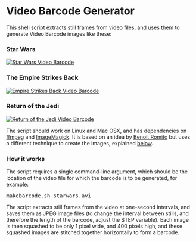 # Video Barcode Generator

This shell script extracts still frames from video files, and uses them to generate Video Barcode images like these:

### Star Wars

[![Star Wars Video Barcode](http://codebox.org.uk/assets/images/video-barcodes-script/starwars_small.jpg)](/assets/images/video-barcodes-script/star-wars-video-barcode.jpg "Star Wars Video Barcode")

### The Empire Strikes Back

[![Empire Strikes Back Video Barcode](http://codebox.org.uk/assets/images/video-barcodes-script/empire_small.jpg)](/assets/images/video-barcodes-script/empire-strikes-back-video-barcode.jpg "Empire Strikes Back Video Barcode")

### Return of the Jedi

[![Return of the Jedi Video Barcode](http://codebox.org.uk/assets/images/video-barcodes-script/jedi_small.jpg)](/assets/images/video-barcodes-script/return-of-the-jedi-video-barcode.jpg "Return of the Jedi Video Barcode")</section>

The script should work on Linux and Mac OSX, and has dependencies on [ffmpeg](http://www.ffmpeg.org) and [ImageMagick](http://www.imagemagick.org). It is based on an idea by [Benoit Romito](http://bromito.perso.info.unicaen.fr/wiki/index.php) but uses a different technique to create the images, explained [below](#explained). 


### How it works

The script requires a single command-line argument, which should be the location of the video file for which the barcode is to be generated, for example:</section>

<pre>makebarcode.sh starwars.avi
</pre>

The script extracts still frames from the video at one-second intervals, and saves them as JPEG image files (to change the interval between stills, and therefore the length of the barcode, adjust the STEP variable). Each image is then squashed to be only 1 pixel wide, and 400 pixels high, and these squashed images are stitched together horizontally to form a barcode.
